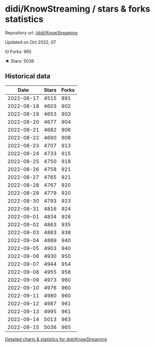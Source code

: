 # didi/KnowStreaming / stars & forks statistics

Repository url: [/didi/KnowStreaming](https://github.com/didi/KnowStreaming)

Updated on Oct 2022, 07

☋ Forks: 965

★ Stars: 5036

## Historical data
| Date | Stars | Forks |
|------|-------|-------|
| 2022-08-17 | 4515 | 891 | 
| 2022-08-18 | 4603 | 902 | 
| 2022-08-19 | 4653 | 903 | 
| 2022-08-20 | 4677 | 904 | 
| 2022-08-21 | 4682 | 906 | 
| 2022-08-22 | 4690 | 908 | 
| 2022-08-23 | 4707 | 913 | 
| 2022-08-24 | 4733 | 915 | 
| 2022-08-25 | 4750 | 918 | 
| 2022-08-26 | 4758 | 921 | 
| 2022-08-27 | 4765 | 921 | 
| 2022-08-28 | 4767 | 920 | 
| 2022-08-29 | 4779 | 920 | 
| 2022-08-30 | 4793 | 923 | 
| 2022-08-31 | 4816 | 924 | 
| 2022-09-01 | 4834 | 928 | 
| 2022-09-02 | 4863 | 935 | 
| 2022-09-03 | 4883 | 938 | 
| 2022-09-04 | 4889 | 940 | 
| 2022-09-05 | 4903 | 940 | 
| 2022-09-06 | 4930 | 950 | 
| 2022-09-07 | 4944 | 954 | 
| 2022-09-08 | 4955 | 958 | 
| 2022-09-09 | 4973 | 960 | 
| 2022-09-10 | 4976 | 960 | 
| 2022-09-11 | 4980 | 960 | 
| 2022-09-12 | 4987 | 961 | 
| 2022-09-13 | 4995 | 961 | 
| 2022-09-14 | 5013 | 963 | 
| 2022-09-15 | 5036 | 965 | 


[Detailed charts & statistics for didi/KnowStreaming](https://reviewgithub.com/rep/didi/KnowStreaming)

